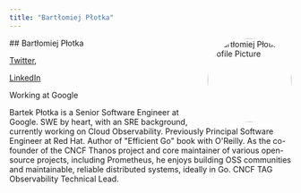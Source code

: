 ```yaml
---
title: "Bartłomiej Płotka"
---
```



<img src="https://sessionize.com/image/86b8-400o400o1-UhKWwHq2CTeRCdepgU6uTC.jpg" style="width: 150px; float: right; border-radius: 50%" alt="Bartłomiej Płotka Profile Picture"/>
## Bartłomiej Płotka

[Twitter](https://twitter.com/bwplotka), 

[LinkedIn](https://linkedin.com/in/bwplotka)

Working at Google

Bartek Płotka is a Senior Software Engineer at Google. SWE by heart, with an SRE background, currently working on Cloud Observability. Previously Principal Software Engineer at Red Hat. Author of "Efficient Go" book with O'Reilly. As the co-founder of the CNCF Thanos project and core maintainer of various open-source projects, including Prometheus, he enjoys building OSS communities and maintainable, reliable distributed systems, ideally in Go. CNCF TAG Observability Technical Lead.

